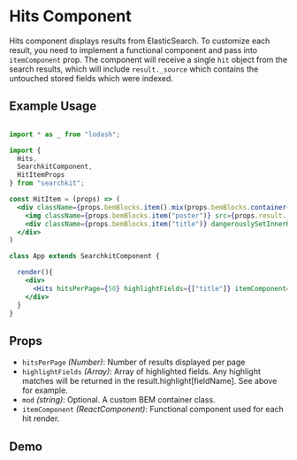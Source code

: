 # Hits Component
Hits component displays results from ElasticSearch. To customize each result, you need to implement a functional component and pass into `itemComponent` prop.
The component will receive a single `hit` object from the search results, which will include `result._source` which contains the untouched stored fields which were indexed.

## Example Usage

```jsx

import * as _ from "lodash";

import {
  Hits,
  SearchkitComponent,
  HitItemProps
} from "searchkit";

const HitItem = (props) => (
  <div className={props.bemBlocks.item().mix(props.bemBlocks.container("item"))}>
    <img className={props.bemBlocks.item("poster")} src={props.result._source.poster}/>
    <div className={props.bemBlocks.item("title")} dangerouslySetInnerHTML={{__html:_.get(props.result,"highlight.title",false) || props.result._source.title}}></div>
  </div>
)

class App extends SearchkitComponent {

  render(){
    <div>
      <Hits hitsPerPage={50} highlightFields={["title"]} itemComponent={HitItem}/>
    </div>
  }
}
```

## Props
- `hitsPerPage` *(Number)*: Number of results displayed per page
- `highlightFields` *(Array<string>)*: Array of highlighted fields. Any highlight matches will be returned in the result.highlight[fieldName]. See above for example.
- `mod` *(string)*: Optional. A custom BEM container class.
- `itemComponent` *(ReactComponent)*: Functional component used for each hit render.


## Demo
[](codepen://searchkit/vLgLOw?height=800&theme=0)
